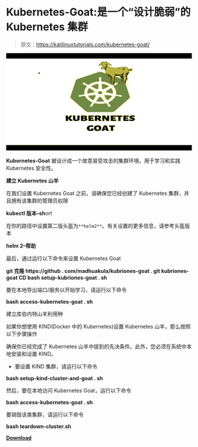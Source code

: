 # Kubernetes-Goat:是一个“设计脆弱”的 Kubernetes 集群

> 原文：<https://kalilinuxtutorials.com/kubernetes-goat/>

[![](img/df3822814da691546a05a28221f7614c.png)](https://blogger.googleusercontent.com/img/a/AVvXsEglOD8WHyMGBivE0B-6VMOYvPNgzXuoVuZ66Nurx9ZEFD6Uc4VCBZssE_esQz3zWh7oB5I951AlkgCw3DBMGQySujvuo1keSs88cUkdBOa3CgpkXi49axtNV_BMmg6qKMarKU8TdvjFwpeZNCUXgVklYQJar3qvvHs3oX15LvF9plZzVxttT3gEqGeK=s728)

**Kubernetes-Goat** 被设计成一个故意易受攻击的集群环境，用于学习和实践 Kubernetes 安全性。

**建立 Kubernetes 山羊**

在我们设置 Kubernetes Goat 之前，请确保您已经创建了 Kubernetes 集群，并且拥有该集群的管理员权限

**kubectl 版本–sh**ort

在你的路径中设置第二版头盔为`**helm2**`。有关设置的更多信息，请参考头盔版本

**helm 2–帮助**

最后，通过运行以下命令来设置 Kubernetes Goat

**git 克隆 https://github . com/madhuakula/kubriones-goat . git
kubriones-goat CD
bash setup-kubriones-goat . sh**

要在本地导出端口/服务以开始学习，请运行以下命令

**bash access-kubernetes-goat . sh**

建立库伯内特山羊利用种

如果你想使用 KIND(Docker 中的 Kubernetes)设置 Kubernetes 山羊，那么按照以下步骤操作

确保你已经完成了 Kubernetes 山羊中提到的先决条件。此外，您必须在系统中本地安装和设置 KIND。

*   要设置 KIND 集群，请运行以下命令

**bash setup-kind-cluster-and-goat . sh**

然后，要在本地访问 Kubernetes Goat，运行以下命令

**bash access-kubernetes-goat . sh**

要销毁该类集群，请运行以下命令

**bash teardown-cluster.sh**

[**Download**](https://github.com/madhuakula/kubernetes-goat)